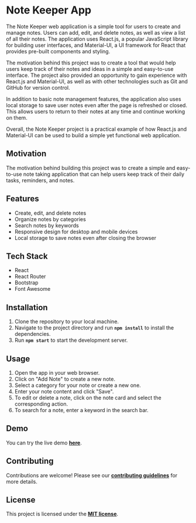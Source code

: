 # Note Keeper App

The Note Keeper web application is a simple tool for users to create and manage notes. Users can add, edit, and delete notes, as well as view a list of all their notes. The application uses React.js, a popular JavaScript library for building user interfaces, and Material-UI, a UI framework for React that provides pre-built components and styling.

The motivation behind this project was to create a tool that would help users keep track of their notes and ideas in a simple and easy-to-use interface. The project also provided an opportunity to gain experience with React.js and Material-UI, as well as with other technologies such as Git and GitHub for version control.

In addition to basic note management features, the application also uses local storage to save user notes even after the page is refreshed or closed. This allows users to return to their notes at any time and continue working on them.

Overall, the Note Keeper project is a practical example of how React.js and Material-UI can be used to build a simple yet functional web application.
## **Motivation**

The motivation behind building this project was to create a simple and easy-to-use note taking application that can help users keep track of their daily tasks, reminders, and notes.

## **Features**

- Create, edit, and delete notes
- Organize notes by categories
- Search notes by keywords
- Responsive design for desktop and mobile devices
- Local storage to save notes even after closing the browser

## **Tech Stack**

- React
- React Router
- Bootstrap
- Font Awesome

## **Installation**

1. Clone the repository to your local machine.
2. Navigate to the project directory and run **`npm install`** to install the dependencies.
3. Run **`npm start`** to start the development server.

## **Usage**

1. Open the app in your web browser.
2. Click on "Add Note" to create a new note.
3. Select a category for your note or create a new one.
4. Enter your note content and click "Save".
5. To edit or delete a note, click on the note card and select the corresponding action.
6. To search for a note, enter a keyword in the search bar.

## **Demo**

You can try the live demo **[here](https://note-keeper-eight.vercel.app/)**.

## **Contributing**

Contributions are welcome! Please see our **[contributing guidelines](https://chat.openai.com/chat/CONTRIBUTING.md)** for more details.

## **License**

This project is licensed under the **[MIT license](https://chat.openai.com/chat/LICENSE)**.
